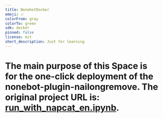 ```yaml
---
title: NonebotDocker
emoji: 📈
colorFrom: gray
colorTo: green
sdk: docker
pinned: false
license: mit
short_description: Just for learning
---
```


# The main purpose of this Space is for the one-click deployment of the nonebot-plugin-nailongremove. The original project URL is: [run_with_napcat_en.ipynb](https://github.com/Refound-445/nonebot-plugin-nailongremove/blob/main/ipynb/run_with_napcat_en.ipynb).